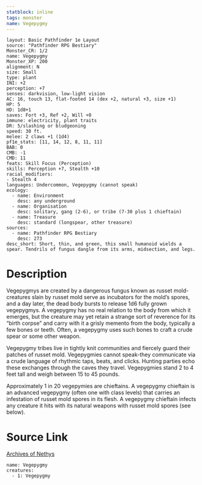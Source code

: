 ```yaml
---
statblock: inline
tags: monster
name: Vegepygmy
---
```

```statblock
layout: Basic Pathfinder 1e Layout
source: "Pathfinder RPG Bestiary"
Monster_CR: 1/2
name: Vegepygmy
Monster_XP: 200
alignment: N
size: Small
type: plant
INI: +2
perception: +7
senses: darkvision, low-light vision
AC: 16, touch 13, flat-footed 14 (dex +2, natural +3, size +1)
HP: 5
HD: 1d8+1
saves: Fort +3, Ref +2, Will +0
immune: electricity, plant traits
DR: 5/slashing or bludgeoning
speed: 30 ft.
melee: 2 claws +1 (1d4)
pf1e_stats: [11, 14, 12, 8, 11, 11]
BAB: 0
CMB: -1
CMD: 11
feats: Skill Focus (Perception)
skills: Perception +7, Stealth +10
racial_modifiers:
- Stealth 4
languages: Undercommon, Vegepygmy (cannot speak)
ecology:
  - name: Environment
    desc: any underground
  - name: Organisation
    desc: solitary, gang (2-6), or tribe (7-30 plus 1 chieftain)
  - name: Treasure
    desc: standard (longspear, other treasure)
sources:
  - name: Pathfinder RPG Bestiary
    desc: 273
desc_short: Short, thin, and green, this small humanoid wields a spear. Tendrils of fungus dangle from its arms, midsection, and legs.
```
# Description
Vegepygmys are created by a dangerous fungus known as russet mold-creatures slain by russet mold serve as incubators for the mold’s spores, and a day later, the dead body bursts to release 1d6 fully grown vegepygmys. A vegepygmy has no real relation to the body from which it emerges, but the creature may yet retain a strange sort of reverence for its “birth corpse” and carry with it a grisly memento from the body, typically a few bones or teeth. Often, a vegepygmy uses such bones to craft a crude spear or some other weapon.

Vegepygmy tribes live in tightly knit communities and fiercely guard their patches of russet mold. Vegepygmies cannot speak-they communicate via a crude language of rhythmic taps, beats, and clicks. Hunting parties echo these exchanges through the caves they travel. Vegepygmies stand 2 to 4 feet tall and weigh between 15 to 45 pounds.

Approximately 1 in 20 vegepymies are chieftains. A vegepygmy chieftain is an advanced vegepygmy (often one with class levels) that carries an infestation of russet mold spores in its flesh. A vegepygmy chieftain infects any creature it hits with its natural weapons with russet mold spores (see below).
# Source Link
[Archives of Nethys](https://aonprd.com/MonsterDisplay.aspx?ItemName=Vegepygmy)
```encounter-table
name: Vegepygmy
creatures:
  - 1: Vegepygmy
```
